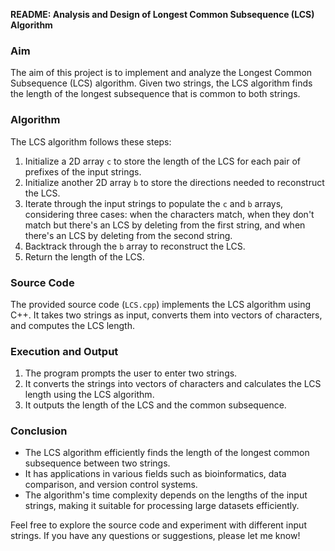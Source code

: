 **README: Analysis and Design of Longest Common Subsequence (LCS) Algorithm**

### Aim
The aim of this project is to implement and analyze the Longest Common Subsequence (LCS) algorithm. Given two strings, the LCS algorithm finds the length of the longest subsequence that is common to both strings.

### Algorithm
The LCS algorithm follows these steps:
1. Initialize a 2D array `c` to store the length of the LCS for each pair of prefixes of the input strings.
2. Initialize another 2D array `b` to store the directions needed to reconstruct the LCS.
3. Iterate through the input strings to populate the `c` and `b` arrays, considering three cases: when the characters match, when they don't match but there's an LCS by deleting from the first string, and when there's an LCS by deleting from the second string.
4. Backtrack through the `b` array to reconstruct the LCS.
5. Return the length of the LCS.

### Source Code
The provided source code (`LCS.cpp`) implements the LCS algorithm using C++. It takes two strings as input, converts them into vectors of characters, and computes the LCS length.

### Execution and Output
1. The program prompts the user to enter two strings.
2. It converts the strings into vectors of characters and calculates the LCS length using the LCS algorithm.
3. It outputs the length of the LCS and the common subsequence.

### Conclusion
- The LCS algorithm efficiently finds the length of the longest common subsequence between two strings.
- It has applications in various fields such as bioinformatics, data comparison, and version control systems.
- The algorithm's time complexity depends on the lengths of the input strings, making it suitable for processing large datasets efficiently.

Feel free to explore the source code and experiment with different input strings. If you have any questions or suggestions, please let me know!
